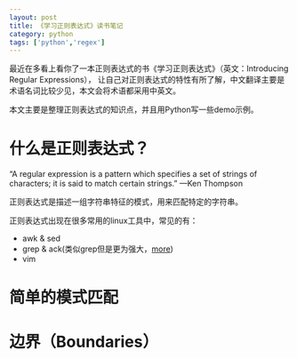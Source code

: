 ```yaml
---
layout: post
title: 《学习正则表达式》读书笔记
category: python
tags: ['python','regex']
---
```


最近在多看上看你了一本正则表达式的书《学习正则表达式》（英文：Introducing Regular Expressions），
让自己对正则表达式的特性有所了解，中文翻译主要是术语名词比较少见，本文会将术语都采用中英文。

本文主要是整理正则表达式的知识点，并且用Python写一些demo示例。

# 什么是正则表达式？

“A regular expression is a pattern which specifies a set of strings of characters; it is said
to match certain strings.” —Ken Thompson

正则表达式是描述一组字符串特征的模式，用来匹配特定的字符串。

正则表达式出现在很多常用的linux工具中，常见的有：

 - awk & sed
 - grep & ack(类似grep但是更为强大，[more](http://beyondgrep.com/))
 - vim

# 简单的模式匹配

# 边界（Boundaries）
